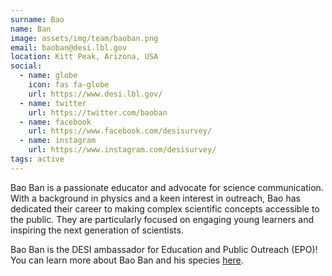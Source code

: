 ```yaml
---
surname: Bao 
name: Ban
image: assets/img/team/baoban.png
email: baoban@desi.lbl.gov
location: Kitt Peak, Arizona, USA
social:
  - name: globe
    icon: fas fa-globe
    url: https://www.desi.lbl.gov/
  - name: twitter
    url: https://twitter.com/baoban
  - name: facebook
    url: https://www.facebook.com/desisurvey/
  - name: instagram
    url: https://www.instagram.com/desisurvey/
tags: active
---
```

Bao Ban is a passionate educator and advocate for science communication. With a background in physics and a keen interest in outreach, Bao has dedicated their career to making complex scientific concepts accessible to the public. They are particularly focused on engaging young learners and inspiring the next generation of scientists.

Bao Ban is the DESI ambassador for Education and Public Outreach (EPO)! You can learn more about Bao Ban and his species [here](https://www.desi.lbl.gov/2023/05/11/the-new-desi-ambassador-baoban/). 